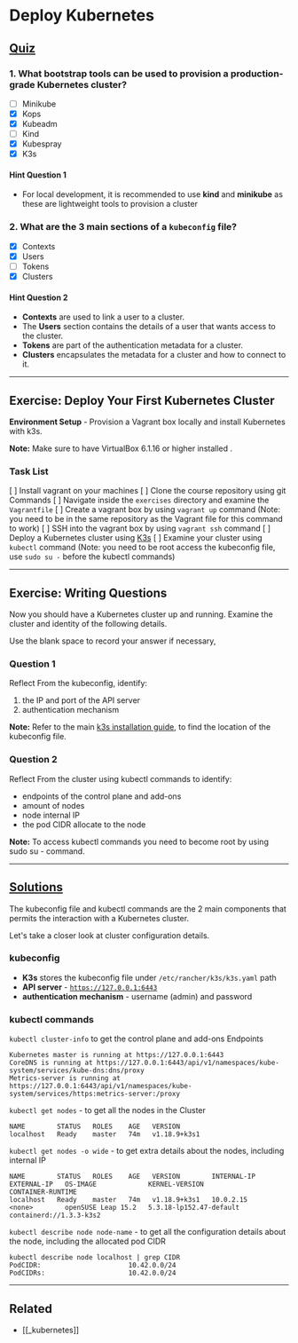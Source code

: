 # Deploy Kubernetes

## [Quiz](https://classroom.udacity.com/nanodegrees/nd064-1/parts/30cb07da-8fd4-4438-a209-b3457adb5d82/modules/7b21dfa4-aac8-4d24-82c5-65325e6dc691/lessons/d9fa86b3-301d-4966-86f8-a2f34a5a7ca3/concepts/acbe666f-c1e1-44b5-b914-eedb30c2542c)

### 1. What bootstrap tools can be used to provision a production-grade Kubernetes cluster?

- [ ] Minikube
- [x] Kops
- [x] Kubeadm
- [ ] Kind
- [x] Kubespray
- [x] K3s

#### Hint Question 1

- For local development, it is recommended to use **kind** and **minikube** as these are lightweight tools to provision a cluster

### 2. What are the 3 main sections of a `kubeconfig` file?

- [x] Contexts
- [x] Users
- [ ] Tokens
- [x] Clusters

#### Hint Question 2

- **Contexts** are used to link a user to a cluster.
- The **Users** section contains the details of a user that wants access to the cluster.
- **Tokens** are part of the authentication metadata for a cluster.
- **Clusters** encapsulates the metadata for a cluster and how to connect to it.

---

## Exercise: Deploy Your First Kubernetes Cluster

**Environment Setup** - Provision a Vagrant box locally and install Kubernetes with k3s.

**Note:** Make sure to have VirtualBox 6.1.16 or higher installed .

### Task List

[ ] Install vagrant on your machines
[ ] Clone the course repository using git Commands
[ ] Navigate inside the `exercises` directory and examine the `Vagrantfile`
[ ] Create a vagrant box by using `vagrant up` command (Note: you need to be in the same repository as the Vagrant file for this command to work)
[ ] SSH into the vagrant box by using `vagrant ssh` command
[ ] Deploy a Kubernetes cluster using [K3s](https://k3s.io/)
[ ] Examine your cluster using `kubectl` command (Note: you need to be root access the kubeconfig file, use `sudo su -` before the kubectl commands)

---

## Exercise: Writing Questions

Now you should have a Kubernetes cluster up and running. Examine the cluster and identity of the following details.

Use the blank space to record your answer if necessary,

### Question 1

Reflect
From the kubeconfig, identify:

1. the IP and port of the API server
2. authentication mechanism

**Note:** Refer to the main [k3s installation guide](https://rancher.com/docs/k3s/latest/en/quick-start/#install-script), to find the location of the kubeconfig file.

### Question 2

Reflect
From the cluster using kubectl commands to identify:

- endpoints of the control plane and add-ons
- amount of nodes
- node internal IP
- the pod CIDR allocate to the node

**Note:** To access kubectl commands you need to become root by using sudo su - command.

---

## [Solutions](https://classroom.udacity.com/nanodegrees/nd064-1/parts/30cb07da-8fd4-4438-a209-b3457adb5d82/modules/7b21dfa4-aac8-4d24-82c5-65325e6dc691/lessons/d9fa86b3-301d-4966-86f8-a2f34a5a7ca3/concepts/4afbeb16-941b-4baf-a472-c292d06621ea)

The kubeconfig file and kubectl commands are the 2 main components that permits the interaction with a Kubernetes cluster.

Let's take a closer look at cluster configuration details.

### kubeconfig

- **K3s** stores the kubeconfig file under <code>/etc/rancher/k3s/k3s.yaml</code> path
- **API server** - <code>https://127.0.0.1:6443</code>
- **authentication mechanism** - username (admin) and password

### kubectl commands

<code>kubectl cluster-info</code> to get the control plane and add-ons Endpoints

<pre><code class="lang-bash">Kubernetes master is running at https://127.0.0.1:6443
CoreDNS is running at https://127.0.0.1:6443/api/v1/namespaces/kube-system/services/kube-dns:dns/proxy
Metrics-server is running at https://127.0.0.1:6443/api/v1/namespaces/kube-system/services/https:metrics-server:/proxy
</code></pre>

<code>kubectl get nodes</code> - to get all the nodes in the Cluster

<pre><code class="lang-bash">NAME        STATUS   ROLES    AGE   VERSION
localhost   Ready    master   74m   v1.18.9+k3s1
</code></pre>

<code>kubectl get nodes -o wide</code> - to get extra details about the nodes, including internal IP

<pre><code class="lang-bash">NAME        STATUS   ROLES    AGE   VERSION        INTERNAL-IP   EXTERNAL-IP   OS-IMAGE             KERNEL-VERSION            CONTAINER-RUNTIME
localhost   Ready    master   74m   v1.18.9+k3s1   10.0.2.15     &lt;none&gt;        openSUSE Leap 15.2   5.3.18-lp152.47-default   containerd://1.3.3-k3s2
</code></pre>

<code>kubectl describe node node-name</code> - to get all the configuration details about the node, including the allocated pod CIDR

<pre><code class="lang-bash">kubectl describe node localhost | grep CIDR
PodCIDR:                      10.42.0.0/24
PodCIDRs:                     10.42.0.0/24
</code></pre>

---

## Related

- [[_kubernetes]]
